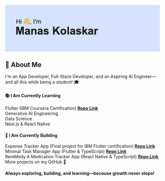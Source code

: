 <img align="center" alt="Alt text" src="/header.png">


## 🚀 About Me
I'm an App Developer, Full-Stack Developer, and an Aspiring AI Engineer—and all this while being a student! 🎓

####  📚 I Am Currently Learning
Flutter (IBM Coursera Certification)  **[Repo Link](https://github.com/codewmanas/Coursera-IBM-Flutter)** <br />
Generative AI Engineering<br />
Data Science<br />
Next.js & React Native<br />

#### 🔨 I Am Currently Building
Expense Tracker App (Final project for IBM Flutter certification)  **[Repo Link](https://github.com/codewmanas/Coursera-IBM-Flutter)** <br /> 
Minimal Task Manager App (Flutter & TypeScript) **[Repo Link](https://github.com/codewmanas/TaskEase)** <br /> 
RemMedy A Medication Tracker App (React Native & TypeScript) **[Repo Link](https://github.com/codewmanas/RemMedy)** </br>
More projects on my GitHub 🚀<br />

#### Always exploring, building, and learning—because growth never stops!


